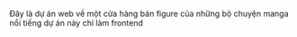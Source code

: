 Đây là dự án web về một cửa hàng bán figure của những bộ chuyện manga nổi tiếng
dự án này chỉ làm frontend 
